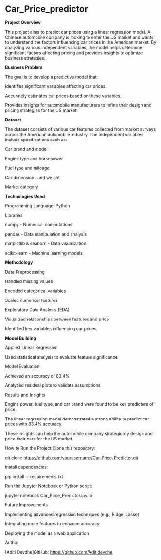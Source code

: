 # Car_Price_predictor

**Project Overview**

This project aims to predict car prices using a linear regression model. A Chinese automobile company is looking to enter the US market and wants to understand the factors influencing car prices in the American market. By analyzing various independent variables, the model helps determine significant factors affecting pricing and provides insights to optimize business strategies.

**Business Problem**

The goal is to develop a predictive model that:

Identifies significant variables affecting car prices.

Accurately estimates car prices based on these variables.

Provides insights for automobile manufacturers to refine their design and pricing strategies for the US market.

**Dataset**

The dataset consists of various car features collected from market surveys across the American automobile industry. The independent variables include specifications such as:

Car brand and model

Engine type and horsepower

Fuel type and mileage

Car dimensions and weight

Market category

**Technologies Used**

Programming Language: Python

Libraries:

numpy - Numerical computations

pandas - Data manipulation and analysis

matplotlib & seaborn - Data visualization

scikit-learn - Machine learning models


**Methodology**

Data Preprocessing

Handled missing values

Encoded categorical variables

Scaled numerical features

Exploratory Data Analysis (EDA)

Visualized relationships between features and price

Identified key variables influencing car prices


**Model Building**

Applied Linear Regression

Used statistical analysis to evaluate feature significance

Model Evaluation

Achieved an accuracy of 83.4%

Analyzed residual plots to validate assumptions

Results and Insights

Engine power, fuel type, and car brand were found to be key predictors of price.

The linear regression model demonstrated a strong ability to predict car prices with 83.4% accuracy.

These insights can help the automobile company strategically design and price their cars for the US market.



How to Run the Project
Clone this repository:

git clone https://github.com/yourusername/Car-Price-Predictor.git

Install dependencies:

pip install -r requirements.txt

Run the Jupyter Notebook or Python script:

jupyter notebook Car_Price_Predictor.ipynb


Future Improvements

Implementing advanced regression techniques (e.g., Ridge, Lasso)

Integrating more features to enhance accuracy

Deploying the model as a web application


Author

[Aditi Devdhe]GitHub: https://github.com/Aditidevdhe
